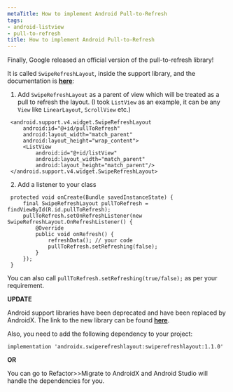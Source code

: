 ```yaml
---
metaTitle: How to implement Android Pull-to-Refresh
tags:
- android-listview
- pull-to-refresh
title: How to implement Android Pull-to-Refresh
---
```


Finally, Google released an official version of the pull-to-refresh library!


It is called `SwipeRefreshLayout`, inside the support library, and the documentation is [**here**](https://developer.android.com/reference/android/support/v4/widget/SwipeRefreshLayout.html):


1. Add `SwipeRefreshLayout` as a parent of view which will be treated as a pull to refresh the layout. (I took `ListView` as an example, it can be any `View` like `LinearLayout`, `ScrollView` etc.)



```
 <android.support.v4.widget.SwipeRefreshLayout
     android:id="@+id/pullToRefresh"
     android:layout_width="match_parent"
     android:layout_height="wrap_content">
     <ListView
         android:id="@+id/listView"
         android:layout_width="match_parent"
         android:layout_height="match_parent"/>
 </android.support.v4.widget.SwipeRefreshLayout>

```
2. Add a listener to your class



```
 protected void onCreate(Bundle savedInstanceState) {
     final SwipeRefreshLayout pullToRefresh = findViewById(R.id.pullToRefresh);
     pullToRefresh.setOnRefreshListener(new SwipeRefreshLayout.OnRefreshListener() {
         @Override
         public void onRefresh() {
             refreshData(); // your code
             pullToRefresh.setRefreshing(false);
         }
     });
 }

```


You can also call `pullToRefresh.setRefreshing(true/false);` as per your requirement.


**UPDATE**


Android support libraries have been deprecated and have been replaced by AndroidX. The link to the new library can be found [**here**](https://developer.android.com/reference/androidx/swiperefreshlayout/widget/SwipeRefreshLayout).


Also, you need to add the following dependency to your project:



```
implementation 'androidx.swiperefreshlayout:swiperefreshlayout:1.1.0'

```

**OR**


You can go to Refactor>>Migrate to AndroidX and Android Studio will handle the dependencies for you.

